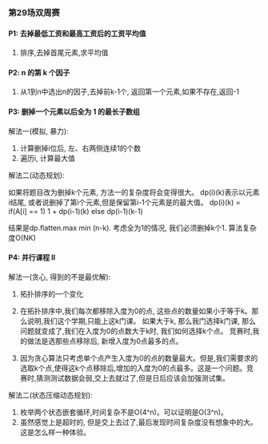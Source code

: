 ### 第29场双周赛

#### P1: 去掉最低工资和最高工资后的工资平均值
1. 排序,去掉首尾元素,求平均值

#### P2: n 的第 k 个因子
1. 从1到n中选出n的因子,去掉前k-1个, 返回第一个元素,如果不存在,返回-1

#### P3: 删掉一个元素以后全为 1 的最长子数组
 解法一(模拟, 暴力):
 1. 计算删掉i位后, 左、右两侧连续1的个数
 2. 遍历i, 计算最大值
 
 解法二(动态规划):
 
 如果将题目改为删掉k个元素, 方法一的复杂度将会变得很大。
 dp(i)(k)表示以元素i结尾, 或者说删掉了第i个元素,但是保留第i-1个元素是的最大值。 
 dp(i)(k) = if(A[i] == 1) 1 + dp(i-1)(k) else dp(i-1)(k-1)
 
结果是dp.flatten.max min (n-k). 考虑全为1的情况, 我们必须删掉k个1. 
算法复杂度O(NK)

#### P4: 并行课程 II
解法一(贪心, 得到的不是最优解): 
1. 拓扑排序的一个变化
2. 在拓扑排序中,我们每次都移除入度为0的点, 这些点的数量如果小于等于k。那么说明,我们这个学期,只能上这k门课。 如果大于k, 那么我门选择k门课, 那么问题就变成了,我们在入度为0的点数大于k时, 我们如何选择k个点。 竞赛时,我的做法是选那些点移除后, 新增入度为0点最多的点。 

3. 因为贪心算法只考虑单个点产生入度为0的点的数量最大。但是,我们需要求的选取k个点,使得这k个点移除后,增加的入度为0的点最多。这是一个问题。竞赛时,猜测测试数据会弱,交上去就过了,但是日后应该会加强测试集。 

解法二(状态压缩动态规划):
1. 枚举两个状态嵌套循环,时间复杂不是O(4^n)。可以证明是O(3^n)。
2. 虽然感觉上是超时的, 但是交上去过了,最后发现时间复杂度没有想象中的大。 这是怎么样一种体验。